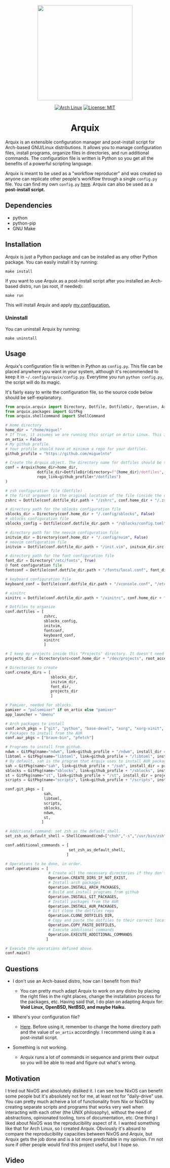 <div align="center">

<img src="doc/arquix_logo.png" width="300">

[![Arch Linux](https://img.shields.io/badge/Arch%20Linux-1793D1?logo=arch-linux&logoColor=fff)](#)
[![License: MIT](https://img.shields.io/badge/License-MIT-blue.svg)](https://opensource.org/licenses/MIT)

# Arquix

</div>

Arquix is an extensible configuration manager and post-install script for Arch-based GNU/Linux distributions. It allows you to manage configuration files, install programs, organize files in directories, and run additional commands. The configuration file is written is Python so you get all the benefits of a powerful scripting language. 

Arquix is meant to be used as a "workflow reproducer" and was created so anyone can replicate other people's workflow through a single `config.py` file. You can find my own `config.py` [here](config/config.py). Arquix can also be used as a **post-install script.**

## Dependencies

- python
- python-pip
- GNU Make

## Installation

Arquix is just a Python package and can be installed as any other Python package. You can easily install it by running:

```
make install
```

If you want to use Arquix as a post-install script after you installed an Arch-based distro, run (as root, if needed):

```
make run
```

This will install Arquix and apply [my configuration.](config/config.py)


### Uninstall

You can uninstall Arquix by running:

```
make uninstall
```

## Usage

Arquix's configuration file is written in Python as `config.py`. This file can be placed anywhere you want in your system, although it's recommended to keep it in `~/.config/arquix/config.py`. Everytime you run `python config.py`, the script will do its magic.

It's fairly easy to write the configuration file, so the source code below should be self-explanatory.

```py
from arquix.arquix import Directory, Dotfile, DotfileDir, Operation, Arquix
from arquix.packages import GitPkg
from arquix.shellcommand import ShellCommand

# Home directory
home_dir = "/home/miguel"
# If True, it assumes we are running this script on Artix Linux. This is needed because some packages have different names on Artix Linux.
on_artix = False
# My github profile. 
# Your profile should have at minimum a repo for your dotfiles.
github_profile = "https://github.com/miguelnto"

# Create the Arquix object. The directory name for dotfiles should be the same as the repo name. I recommend naming it "dotfiles".
conf = Arquix(home_dir=home_dir,
              dotfile_dir=DotfileDir(directory=f"{home_dir}/dotfiles", 
              repo_link=github_profile+"/dotfiles")
)

# zsh configuration file (Dotfile) 
# the first argument is the original location of the file (inside the dotfiles directory), and the second argument is where the file should be placed.
zshrc = Dotfile(conf.dotfile_dir.path + "/zshrc", conf.home_dir + "/.zshrc")

# directory path for the sblocks configuration file
sblocks_dir = Directory(conf.home_dir + "/.config/sblocks", False)
# sblocks configuration file
sblocks_config = Dotfile(conf.dotfile_dir.path + "/sblocks/config.toml", sblocks_dir.src + "/config.toml")

# directory path for the neovim configuration file
initvim_dir = Directory(conf.home_dir + "/.config/nvim", False)
# neovim configuration file
initvim = Dotfile(conf.dotfile_dir.path + "/init.vim", initvim_dir.src + "/init.vim")

# directory path for the font configuration file
font_dir = Directory("/etc/fonts", True)
@ font configuration file
fontconf = Dotfile(conf.dotfile_dir.path + "/fonts/local.conf", font_dir.src + "/local.conf")

# keyboard configuration file
keyboard_conf = Dotfile(conf.dotfile_dir.path + "/vconsole.conf", "/etc/vconsole.conf")

# xinitrc
xinitrc = Dotfile(conf.dotfile_dir.path + "/xinitrc", conf.home_dir + "/.xinitrc")

# Dotfiles to organize
conf.dotfiles = [ 
                 zshrc, 
                 sblocks_config, 
                 initvim,
                 fontconf,
                 keyboard_conf,
                 xinitrc
                 ]

# I keep my projects inside this "Projects" directory. It doesn't need root permissions.
projects_dir = Directory(src=conf.home_dir + "/dev/projects", root_access=False)

# Directories to create
conf.create_dirs = [
                    sblocks_dir, 
                    initvim_dir, 
                    font_dir,
                    projects_dir
                    ]

# Pamixer, needed for sblocks.
pamixer = "pulsemixer" if on_artix else "pamixer"
app_launcher = "dmenu"

# Arch packages to install
conf.arch_pkgs = ["git", "python", "base-devel", "xorg", "xorg-xinit", "neovim", "brightnessctl", "neofetch", "alsa-utils", "pcmanfm", pamixer, "zsh-syntax-highlighting", "zsh", "ripgrep", "noto-fonts", app_launcher]
# Packages to install from the AUR
conf.aur_pkgs = ["brave-bin", "pfetch"]

# Programs to install from github.
ndwm = GitPkg(name="ndwm", link=github_profile + "/ndwm", install_dir = projects_dir.src,) 
libtoml = GitPkg(name="libtoml", link=github_profile + "/libtoml", install_dir = projects_dir.src)
# By default, sah is the program that Arquix uses to install AUR packages.
sah = GitPkg(name="sah", link=github_profile + "/sah", install_dir = projects_dir.src)
sblocks = GitPkg(name="sblocks", link=github_profile + "/sblocks", install_dir = projects_dir.src)
st = GitPkg(name="st", link=github_profile + "/st", install_dir = projects_dir.src)
scripts = GitPkg(name="scripts", link=github_profile + "/scripts", install_dir = projects_dir.src)

conf.git_pkgs = [
                 sah,
                 libtoml,
                 scripts,
                 sblocks,
                 ndwm,
                 st,
                ] 

# Additional command: set zsh as the default shell.
set_zsh_as_default_shell = ShellCommand(cmd=["chsh","-s","/usr/bin/zsh"])

conf.additional_commands = [
                            set_zsh_as_default_shell,
                           ]

# Operations to be done, in order.
conf.operations = [
                   # Create all the necessary directories if they don't exist
                   Operation.CREATE_DIRS_IF_NOT_EXIST,
                   # Install arch packages
                   Operation.INSTALL_ARCH_PACKAGES,
                   # Build and install programs from github
                   Operation.INSTALL_GIT_PACKAGES,
                   # Install packages from the AUR
                   Operation.INSTALL_AUR_PACKAGES,
                   # Git clone the dotfiles repo
                   Operation.CLONE_DOTFILES_DIR,
                   # Copy and paste the dotfiles to their correct location.
                   Operation.COPY_PASTE_DOTFILES,
                   # Execute additional commands
                   Operation.EXECUTE_ADDITIONAL_COMMANDS
                  ]

# Execute the operations defined above.
conf.main()
```

## Questions

- I don't use an Arch-based distro, how can I benefit from this?
  - You can pretty much adapt Arquix to work on any distro by placing the right files in the right places, change the installation process for the packages, etc. Having said that, I do plan on adapting Arquix for: **Void Linux, OpenBSD, NetBSD, and maybe Haiku.**

- Where's your configuration file?
  - [Here](config/config.py). Before using it, remember to change the home directory path and the value of `on_artix` accordingly. I recommend using it as a post-install script.

- Something is not working.
  - Arquix runs a lot of commands in sequence and prints their output so you will be able to read and figure out what's wrong.


## Motivation

I tried out NixOS and absolutely disliked it. I can see how NixOS can benefit some people but it's absolutely not for me, at least not for "daily-drive" use. You can pretty much acheive a lot of functionality from Nix or NixOS by creating separate scripts and programs that works very well when interacting with each other (the UNIX philosophy), without the need of abstractions, opinionated tooling, tons of documentation, etc. One thing I liked about NixOS was the reproducibility aspect of it. I wanted something like that for Arch Linux, so I created Arquix. Obviously it's absurd to compare the reproducibility capacities between NixOS and Arquix, but Arquix gets the job done and is a lot more predictable in my opinion. I'm not sure if other people would find this project useful, but I hope so.

## Video
